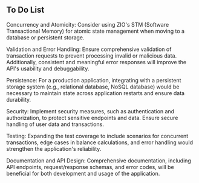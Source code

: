 


## To Do List
Concurrency and Atomicity: 
Consider using ZIO's STM (Software Transactional Memory) for atomic state management when moving to a database or 
persistent storage.

Validation and Error Handling: Ensure comprehensive validation of transaction requests to prevent processing invalid or 
malicious data. Additionally, consistent and meaningful error responses will improve the API's usability and debuggability.

Persistence: For a production application, 
integrating with a persistent storage system (e.g., relational database, NoSQL database) 
would be necessary to maintain state across application restarts and ensure data durability.

Security: Implement security measures, such as authentication and authorization, to protect sensitive endpoints and data.
Ensure secure handling of user data and transactions.

Testing: Expanding the test coverage to include scenarios for concurrent transactions, edge cases in balance calculations, 
and error handling would strengthen the application's reliability.

Documentation and API Design: Comprehensive documentation, including API endpoints, request/response schemas, 
and error codes, will be beneficial for both development and usage of the application.
